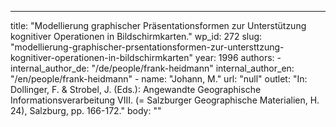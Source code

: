 ---
  title: "Modellierung graphischer Präsentationsformen zur Unterstützung kognitiver Operationen in Bildschirmkarten."
  wp_id: 272
  slug: "modellierung-graphischer-prsentationsformen-zur-untersttzung-kognitiver-operationen-in-bildschirmkarten"
  year: 1996
  authors: 
    - 
      internal_author_de: "/de/people/frank-heidmann"
      internal_author_en: "/en/people/frank-heidmann"
    - 
      name: "Johann, M."
      url: "null"
  outlet: "In: Dollinger, F. & Strobel, J. (Eds.): Angewandte Geographische Informationsverarbeitung VIII. (= Salzburger Geographische Materialien, H. 24), Salzburg, pp. 166-172."
  body: ""
